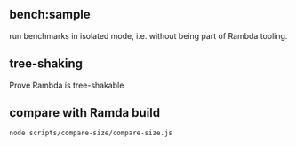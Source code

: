 ## bench:sample

run benchmarks in isolated mode, i.e. without being part of Rambda tooling.

## tree-shaking

Prove Rambda is tree-shakable

## compare with Ramda build

`node scripts/compare-size/compare-size.js`
